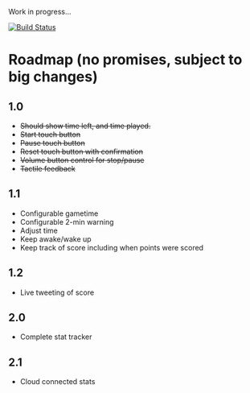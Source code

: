 Work in progress...

[![Build Status](https://travis-ci.org/Kleist/GameClock.png?branch=master)](https://travis-ci.org/Kleist/GameClock)

# Roadmap (no promises, subject to big changes)

## 1.0
* ~~Should show time left, and time played.~~
* ~~Start touch button~~
* ~~Pause touch button~~
* ~~Reset touch button with confirmation~~
* ~~Volume button control for stop/pause~~
* ~~Tactile feedback~~

## 1.1
* Configurable gametime
* Configurable 2-min warning
* Adjust time
* Keep awake/wake up
* Keep track of score including when points were scored

## 1.2
* Live tweeting of score

## 2.0
* Complete stat tracker

## 2.1
* Cloud connected stats

